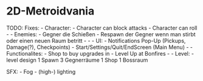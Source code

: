 # 2D-Metroidvania
TODO:
  Fixes:
    - 
  Character:
    - Character can block attacks
    - Character can roll
    - 
    -
  Enemies:
    - Gegner die Schießen
    - Respawn der Gegner wenn man stirbt oder einen neuen Raum betritt
    - 
    -
    -
  UI:
    - Notifications Pop-Up (Pickups, Damage(?), Checkpoints)
    - Start/Settings/Quit/EndScreen (Main Menu)
    - 
    -
  Functionalites:
    - Shop to buy upgrades in
    - Level Up at Bonfires
    -
    -
  Level:
    - level design 1 Spawn 3 Gegnerräume 1 Shop 1 Bossraum
    
  SFX:
    - Fog
    - (high-) lighting
    
